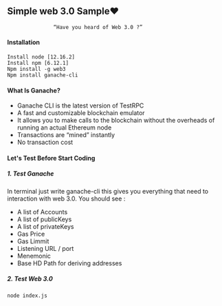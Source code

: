 ## Simple web 3.0 Sample❤️

                   “Have you heard of Web 3.0 ?”

#### Installation
```
Install node [12.16.2]
Install npm [6.12.1]
Npm install -g web3
Npm install ganache-cli
```

#### What Is Ganache?

* Ganache CLI is the latest version of TestRPC                                             
* A fast and customizable blockchain emulator                                            
* It allows you to make calls to the blockchain without the overheads of running an actual Ethereum node                                        
* Transactions are “mined” instantly
* No transaction cost


#### Let's Test Before Start Coding

##### 1. Test Ganache
In terminal just write ganache-cli this gives you everything that need to interaction with web 3.0. You should see :

* A list of Accounts
* A list of publicKeys
* A list of privateKeys
* Gas Price
* Gas Limmit
* Listening URL / port
* Menemonic
* Base HD Path for deriving addresses

##### 2. Test Web 3.0
```
node index.js
```
